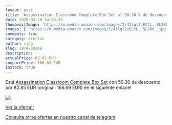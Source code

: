 ```yaml
---
layout: post
title: 'Assassination Classroom Complete Box Set al 50.30 % de descuento'
date: 2020-03-26 14:29:33
thumbnailImage: 'https://m.media-amazon.com/images/I/41lgl2zECtL._SL200_.jpg'
images: [ 'https://m.media-amazon.com/images/I/41lgl2zECtL._SL200_.jpg' ]
comments: true
category: ofertas
author: ring
slug: 1974710149
description:
actualPrice: 82.85 EUR
comparePrice: 166.69 EUR
inStock: true
---
```


Está [Assassination Classroom Complete Box Set](https://www.amazon.es/dp/1974710149/?tag=redken-21) con 50.30 de descuento por 82.85 EUR (original: 166.69 EUR) en el siguiente enlace!

[![](https://m.media-amazon.com/images/I/41lgl2zECtL._SL200_.jpg)](https://www.amazon.es/dp/1974710149/?tag=redken-21)

[Ver la oferta!!](https://www.amazon.es/dp/1974710149/?tag=redken-21)

[Consulta otras ofertas en nuestro canal de telegram](https://t.me/s/ofertas25)
